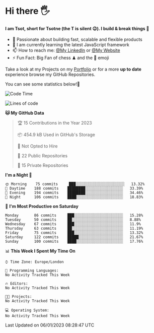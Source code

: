 # Hi there :raised_hand_with_fingers_splayed:
#### I am Tsot, short for Tsotne (the T is silent :wink:). I build & break things :space_invader:
- :telescope: Passionate about building fast, scalable and flexible products
- :seedling: I am currently learning the latest JavaScript framework 
- :mailbox: How to reach me: [@My LinkedIn](https://www.linkedin.com/in/tsotne-gvadzabia/) or [@My Website](https://tsotne.co.uk/contact)
- :zap: Fun Fact: Big Fan of chess ♟ and the 👾 emoji

Take a look at my Projects on my [Portfolio](https://tsotne.co.uk/) or for a more **up to date** experience browse my GitHub Repositories.

You can see some statistics below!:space_invader:
<!--START_SECTION:waka-->
![Code Time](http://img.shields.io/badge/Code%20Time-761%20hrs%202%20mins-blue)

![Lines of code](https://img.shields.io/badge/From%20Hello%20World%20I%27ve%20Written-650%20Thousand%20lines%20of%20code-blue)

**🐱 My GitHub Data** 

> 🏆 15 Contributions in the Year 2023
 > 
> 📦 454.9 kB Used in GitHub's Storage 
 > 
> 🚫 Not Opted to Hire
 > 
> 📜 22 Public Repositories 
 > 
> 🔑 15 Private Repositories  
 > 
**I'm a Night 🦉** 

```text
🌞 Morning    75 commits     ███░░░░░░░░░░░░░░░░░░░░░░   13.32% 
🌆 Daytime    188 commits    ████████░░░░░░░░░░░░░░░░░   33.39% 
🌃 Evening    194 commits    ████████░░░░░░░░░░░░░░░░░   34.46% 
🌙 Night      106 commits    ████░░░░░░░░░░░░░░░░░░░░░   18.83%

```
📅 **I'm Most Productive on Saturday** 

```text
Monday       86 commits     ███░░░░░░░░░░░░░░░░░░░░░░   15.28% 
Tuesday      50 commits     ██░░░░░░░░░░░░░░░░░░░░░░░   8.88% 
Wednesday    67 commits     ███░░░░░░░░░░░░░░░░░░░░░░   11.9% 
Thursday     63 commits     ██░░░░░░░░░░░░░░░░░░░░░░░   11.19% 
Friday       75 commits     ███░░░░░░░░░░░░░░░░░░░░░░   13.32% 
Saturday     122 commits    █████░░░░░░░░░░░░░░░░░░░░   21.67% 
Sunday       100 commits    ████░░░░░░░░░░░░░░░░░░░░░   17.76%

```


📊 **This Week I Spent My Time On** 

```text
⌚︎ Time Zone: Europe/London

💬 Programming Languages: 
No Activity Tracked This Week

🔥 Editors: 
No Activity Tracked This Week

🐱‍💻 Projects: 
No Activity Tracked This Week

💻 Operating System: 
No Activity Tracked This Week

```


 Last Updated on 06/01/2023 08:28:47 UTC
<!--END_SECTION:waka-->
